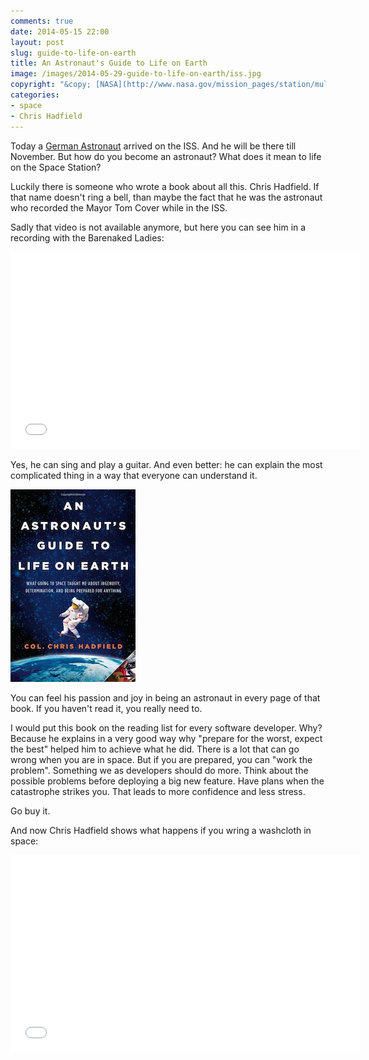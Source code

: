 ```yaml
---
comments: true
date: 2014-05-15 22:00
layout: post
slug: guide-to-life-on-earth
title: An Astronaut's Guide to Life on Earth
image: /images/2014-05-29-guide-to-life-on-earth/iss.jpg
copyright: "&copy; [NASA](http://www.nasa.gov/mission_pages/station/multimedia/gallery/iss030e078095.html)"
categories:
- space
- Chris Hadfield
---
```

Today a [German Astronaut](http://www.esa.int/Our_Activities/Human_Spaceflight/Blue_dot/ESA_astronaut_Alexander_Gerst_arrives_at_Space_Station) arrived on the ISS.
And he will be there till November. But how do you become an astronaut?
What does it mean to life on the Space Station?

Luckily there is someone who wrote a book about all this. Chris Hadfield. If 
that name doesn't ring a bell, than maybe the fact that he was the astronaut who
recorded the Mayor Tom Cover while in the ISS.

Sadly that video is not available anymore, but here you can see him in a recording
with the Barenaked Ladies:

<iframe width="560" height="315" src="//www.youtube.com/embed/AvAnfi8WpVE" frameborder="0" allowfullscreen></iframe>

Yes, he can sing and play a guitar. And even better: he can explain the most
complicated thing in a way that everyone can understand it.

<img src=" /images/2014-05-29-guide-to-life-on-earth/book.jpg"/>

You can feel his passion and joy in being an astronaut in every page of that book. If you
haven't read it, you really need to.

I would put this book on the reading list for every software developer. Why? Because
he explains in a very good way why "prepare for the worst, expect the best" helped him
to achieve what he did. There is a lot that can go wrong when you are in space. But if
you are prepared, you can "work the problem". Something we as developers should do
more. Think about the possible problems before deploying a big new feature. Have plans
when the catastrophe strikes you. That leads to more confidence and less stress.

Go buy it.

And now Chris Hadfield shows what happens if you wring a washcloth in space:

<iframe width="560" height="315" src="//www.youtube.com/embed/o8TssbmY-GM" frameborder="0" allowfullscreen></iframe>
